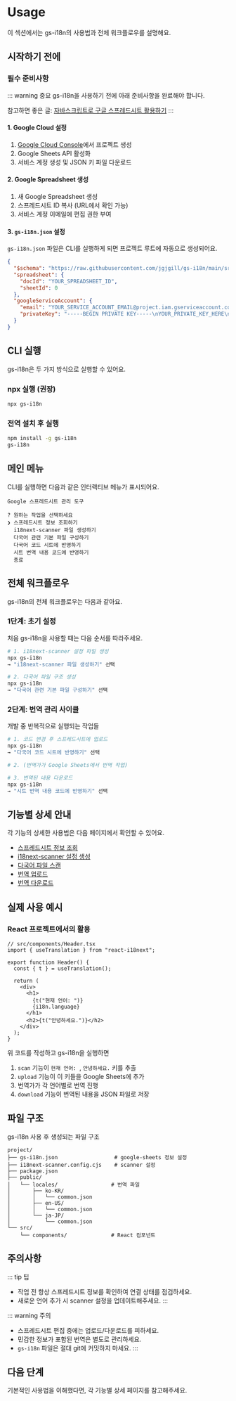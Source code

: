 # Usage

이 섹션에서는 gs-i18n의 사용법과 전체 워크플로우를 설명해요.

## 시작하기 전에

### 필수 준비사항

::: warning 중요
gs-i18n을 사용하기 전에 아래 준비사항을 완료해야 합니다.

참고하면 좋은 글: [자바스크립트로 구글 스프레드시트 활용하기](https://jgjgill-blog.netlify.app/post/google-spreadsheet-with-javascript/)
:::

#### 1. Google Cloud 설정

1. [Google Cloud Console](https://console.cloud.google.com)에서 프로젝트 생성
2. Google Sheets API 활성화
3. 서비스 계정 생성 및 JSON 키 파일 다운로드

#### 2. Google Spreadsheet 생성

1. 새 Google Spreadsheet 생성
2. 스프레드시트 ID 복사 (URL에서 확인 가능)
3. 서비스 계정 이메일에 편집 권한 부여

#### 3. `gs-i18n.json` 설정

`gs-i18n.json` 파일은 CLI를 실행하게 되면 프로젝트 루트에 자동으로 생성되어요.

```json
{
  "$schema": "https://raw.githubusercontent.com/jgjgill/gs-i18n/main/src/gs-i18n-schema.json",
  "spreadsheet": {
    "docId": "YOUR_SPREADSHEET_ID",
    "sheetId": 0
  },
  "googleServiceAccount": {
    "email": "YOUR_SERVICE_ACCOUNT_EMAIL@project.iam.gserviceaccount.com",
    "privateKey": "-----BEGIN PRIVATE KEY-----\nYOUR_PRIVATE_KEY_HERE\n-----END PRIVATE KEY-----\n"
  }
}
```

## CLI 실행

gs-i18n은 두 가지 방식으로 실행할 수 있어요.

### npx 실행 (권장)

```bash
npx gs-i18n
```

### 전역 설치 후 실행

```bash
npm install -g gs-i18n
gs-i18n
```

## 메인 메뉴

CLI를 실행하면 다음과 같은 인터랙티브 메뉴가 표시되어요.

```
Google 스프레드시트 관리 도구

? 원하는 작업을 선택하세요
❯ 스프레드시트 정보 조회하기
  i18next-scanner 파일 생성하기
  다국어 관련 기본 파일 구성하기
  다국어 코드 시트에 반영하기
  시트 번역 내용 코드에 반영하기
  종료
```

## 전체 워크플로우

gs-i18n의 전체 워크플로우는 다음과 같아요.

### 1단계: 초기 설정

처음 gs-i18n을 사용할 때는 다음 순서를 따라주세요.

```bash
# 1. i18next-scanner 설정 파일 생성
npx gs-i18n
→ "i18next-scanner 파일 생성하기" 선택

# 2. 다국어 파일 구조 생성
npx gs-i18n
→ "다국어 관련 기본 파일 구성하기" 선택
```

### 2단계: 번역 관리 사이클

개발 중 반복적으로 실행되는 작업들

```bash
# 1. 코드 변경 후 스프레드시트에 업로드
npx gs-i18n
→ "다국어 코드 시트에 반영하기" 선택

# 2. (번역가가 Google Sheets에서 번역 작업)

# 3. 번역된 내용 다운로드
npx gs-i18n
→ "시트 번역 내용 코드에 반영하기" 선택
```

## 기능별 상세 안내

각 기능의 상세한 사용법은 다음 페이지에서 확인할 수 있어요.

- [스프레드시트 정보 조회](/usage/info)
- [i18next-scanner 설정 생성](/usage/scan-config)
- [다국어 파일 스캔](/usage/scan)
- [번역 업로드](/usage/upload)
- [번역 다운로드](/usage/download)

## 실제 사용 예시

### React 프로젝트에서의 활용

```tsx
// src/components/Header.tsx
import { useTranslation } from "react-i18next";

export function Header() {
  const { t } = useTranslation();

  return (
    <div>
      <h1>
        {t("현재 언어: ")}
        {i18n.language}
      </h1>
      <h2>{t("안녕하세요.")}</h2>
    </div>
  );
}
```

위 코드를 작성하고 gs-i18n을 실행하면

1. `scan` 기능이 `현재 언어: `, `안녕하세요.` 키를 추출
2. `upload` 기능이 이 키들을 Google Sheets에 추가
3. 번역가가 각 언어별로 번역 진행
4. `download` 기능이 번역된 내용을 JSON 파일로 저장

## 파일 구조

gs-i18n 사용 후 생성되는 파일 구조

```
project/
├── gs-i18n.json                  # google-sheets 정보 설정
├── i18next-scanner.config.cjs    # scanner 설정
├── package.json
├── public/
│   └── locales/                 # 번역 파일
│       ├── ko-KR/
│       │   └── common.json
│       ├── en-US/
│       │   └── common.json
│       └── ja-JP/
│           └── common.json
└── src/
    └── components/              # React 컴포넌트
```

## 주의사항

::: tip 팁

- 작업 전 항상 스프레드시트 정보를 확인하여 연결 상태를 점검하세요.
- 새로운 언어 추가 시 scanner 설정을 업데이트해주세요.
  :::

::: warning 주의

- 스프레드시트 편집 중에는 업로드/다운로드를 피하세요.
- 민감한 정보가 포함된 번역은 별도로 관리하세요.
- `gs-i18n` 파일은 절대 git에 커밋하지 마세요.
  :::

## 다음 단계

기본적인 사용법을 이해했다면, 각 기능별 상세 페이지를 참고해주세요.
